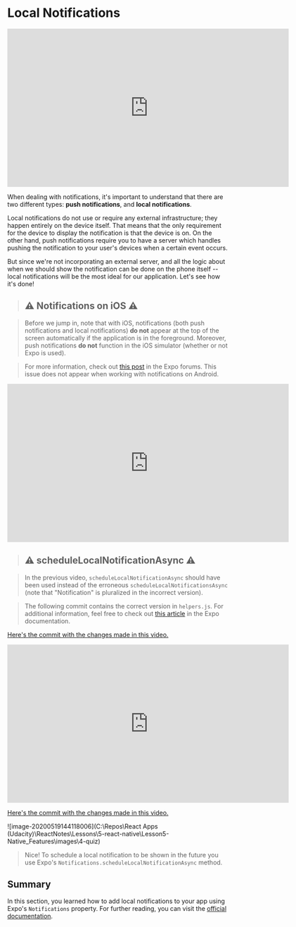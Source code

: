 # Local Notifications



<iframe allowfullscreen="1" allow="accelerometer; autoplay; encrypted-media; gyroscope; picture-in-picture" title="YouTube video player" src="https://www.youtube.com/embed/knsXBVw_U84?showinfo=0&amp;rel=0&amp;autohide=1&amp;vq=hd720&amp;hl=en-us&amp;cc_load_policy=0&amp;enablejsapi=1&amp;origin=https%3A%2F%2Fclassroom.udacity.com&amp;widgetid=431" id="widget432" width="640" height="360" frameborder="0"></iframe>



When dealing with notifications, it's important to understand that there are two different types: **push notifications**, and **local notifications**. 

Local notifications do not use or require any external  infrastructure; they happen entirely on the device itself. That means  that the only requirement for the device to display the notification is  that the device is on. On the other hand, push notifications require you to have a server which handles pushing the notification to your user's  devices when a certain event occurs. 

But since we're not incorporating an external server, and all the  logic about when we should show the notification can be done on the  phone itself -- local notifications will be the most ideal for our  application. Let's see how it's done!



> ## ⚠️ Notifications on iOS ⚠️

> Before we jump in, note that with iOS, notifications (both push notifications and local notifications) **do not** appear at the top of the screen automatically if the application is in the foreground. Moreover, push notifications **do not** function in the iOS simulator (whether or not Expo is used).

> For more information, check out [this post](https://forums.expo.io/t/psa-reminder-notifications-in-ios-foregrounded-apps/641) in the Expo forums. This issue does not appear when working with notifications on Android.



<iframe allowfullscreen="1" allow="accelerometer; autoplay; encrypted-media; gyroscope; picture-in-picture" title="YouTube video player" src="https://www.youtube.com/embed/Qp7OpUgkhsQ?showinfo=0&amp;rel=0&amp;autohide=1&amp;vq=hd720&amp;hl=en-us&amp;cc_load_policy=0&amp;enablejsapi=1&amp;origin=https%3A%2F%2Fclassroom.udacity.com&amp;widgetid=433" id="widget434" width="640" height="360" frameborder="0"></iframe>



> ## ⚠️ scheduleLocalNotificationAsync ⚠️

> In the previous video, `scheduleLocalNotificationAsync` should have been used instead of the erroneous `scheduleLocalNotificationsAsync` (note that "Notification" is pluralized in the incorrect version). 

> The following commit contains the correct version in `helpers.js`. For additional information, feel free to check out [this article](https://docs.expo.io/versions/latest/sdk/notifications.html#exponotificationsschedulelocalnotificationasynclocalnotification-schedulingoptions) in the Expo documentation. 



[Here's the commit with the changes made in this video.](https://github.com/udacity/reactnd-UdaciFitness-complete/blob/setLocalNotification/utils/helpers.js)



<iframe allowfullscreen="1" allow="accelerometer; autoplay; encrypted-media; gyroscope; picture-in-picture" title="YouTube video player" src="https://www.youtube.com/embed/sGdXitMsRTE?showinfo=0&amp;rel=0&amp;autohide=1&amp;vq=hd720&amp;hl=en-us&amp;cc_load_policy=0&amp;enablejsapi=1&amp;origin=https%3A%2F%2Fclassroom.udacity.com&amp;widgetid=435" id="widget436" width="640" height="360" frameborder="0"></iframe>



[Here's the commit with the changes made in this video.](https://github.com/udacity/reactnd-UdaciFitness-complete/commit/63778456f674355e40044c673f4b966ebd446866)



![image-20200519144118006](C:\Repos\React Apps (Udacity)\ReactNotes\Lessons\5-react-native\Lesson5-Native_Features\images\4-quiz)

> Nice! To schedule a local notification to be shown in the future you use Expo's `Notifications.scheduleLocalNotificationAsync` method.
>

## Summary

In this section, you learned how to add local notifications to your app using Expo's `Notifications` property. For further reading, you can visit the [official documentation](https://docs.expo.io/versions/latest/sdk/notifications.html).